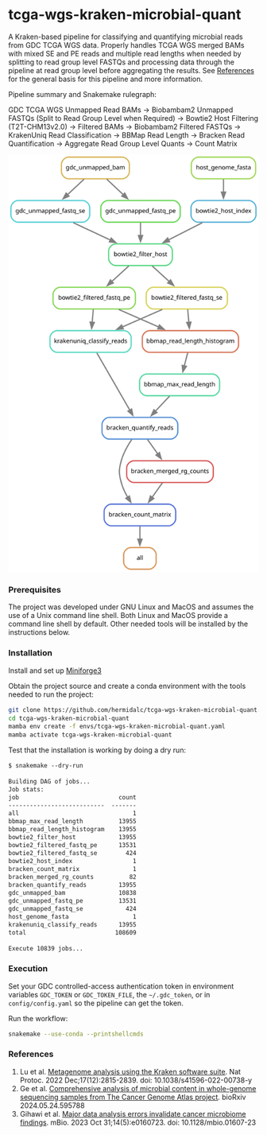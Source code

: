 # tcga-wgs-kraken-microbial-quant

A Kraken-based pipeline for classifying and quantifying microbial
reads from GDC TCGA WGS data. Properly handles TCGA WGS merged
BAMs with mixed SE and PE reads and multiple read lengths when needed
by splitting to read group level FASTQs and processing data through
the pipeline at read group level before aggregating the results.
See [References](#references) for the general basis for this pipeline
and more information.

Pipeline summary and Snakemake rulegraph:

GDC TCGA WGS Unmapped Read BAMs ->
Biobambam2 Unmapped FASTQs (Split to Read Group Level when Required) ->
Bowtie2 Host Filtering (T2T-CHM13v2.0) ->
Filtered BAMs ->
Biobambam2 Filtered FASTQs ->
KrakenUniq Read Classification ->
BBMap Read Length ->
Bracken Read Quantification ->
Aggregate Read Group Level Quants ->
Count Matrix

![Snakemake rule graph](tcga-wgs-kraken-microbial-quant.svg)

### Prerequisites

The project was developed under GNU Linux and MacOS and assumes the
use of a Unix command line shell. Both Linux and MacOS provide a
command line shell by default. Other needed tools will be installed
by the instructions below.

### Installation

Install and set up
[Miniforge3](https://github.com/conda-forge/miniforge#miniforge3)

Obtain the project source and create a conda environment with the tools
needed to run the project:

```bash
git clone https://github.com/hermidalc/tcga-wgs-kraken-microbial-quant.git
cd tcga-wgs-kraken-microbial-quant
mamba env create -f envs/tcga-wgs-kraken-microbial-quant.yaml
mamba activate tcga-wgs-kraken-microbial-quant
```

Test that the installation is working by doing a dry run:

```
$ snakemake --dry-run

Building DAG of jobs...
Job stats:
job                            count
---------------------------  -------
all                                1
bbmap_max_read_length          13955
bbmap_read_length_histogram    13955
bowtie2_filter_host            13955
bowtie2_filtered_fastq_pe      13531
bowtie2_filtered_fastq_se        424
bowtie2_host_index                 1
bracken_count_matrix               1
bracken_merged_rg_counts          82
bracken_quantify_reads         13955
gdc_unmapped_bam               10838
gdc_unmapped_fastq_pe          13531
gdc_unmapped_fastq_se            424
host_genome_fasta                  1
krakenuniq_classify_reads      13955
total                         108609

Execute 10839 jobs...
```


### Execution

Set your GDC controlled-access authentication token in environment
variables `GDC_TOKEN` or `GDC_TOKEN_FILE`, the `~/.gdc_token`, or in
`config/config.yaml` so the pipeline can get the token.

Run the workflow:

```bash
snakemake --use-conda --printshellcmds
```

### References

1. Lu et al. [Metagenome analysis using the Kraken software suite](
    https://www.ncbi.nlm.nih.gov/pmc/articles/PMC9725748/).
Nat Protoc. 2022 Dec;17(12):2815-2839. doi: 10.1038/s41596-022-00738-y
2. Ge et al. [Comprehensive analysis of microbial content in whole-genome
sequencing samples from The Cancer Genome Atlas project](
    https://doi.org/10.1101/2024.05.24.595788). bioRxiv 2024.05.24.595788
3. Gihawi et al. [Major data analysis errors invalidate cancer microbiome
findings](https://pubmed.ncbi.nlm.nih.gov/37811944/). mBio. 2023 Oct
31;14(5):e0160723. doi: 10.1128/mbio.01607-23

